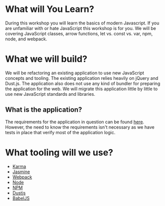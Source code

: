# What will You Learn?

During this workshop you will learn the basics of modern Javascript. 
If you are unfamiliar with or hate JavaScript this workshop is for you. We will be 
covering JavaScript classes, arrow functions, let vs. const vs. var, npm, node, 
and webpack.

# What we will build?

We will be refactoring an existing application to use new JavaScript concepts and tooling. 
The existing application relies heavily on jQuery and Dust.js. The application also does 
not use any kind of bundler for preparing the application for the web. We will migrate 
this application little by little to use new JavaScript standards and libraries.

## What is the application?

The requirements for the application in question can be found [here](./docs/vending-machine.md).
However, the need to know the requirements isn't necessary as we have tests in place that verify
most of the application logic.

# What tooling will we use?

- [Karma](https://www.npmjs.com/package/karma)
- [Jasmine](https://www.npmjs.com/package/jasmine)
- [Webpack](https://www.npmjs.com/package/webpack)
- [Node](https://nodejs.org/en/)
- [NPM](https://docs.npmjs.com/)
- [Dustjs](https://www.npmjs.com/package/dustjs-linkedin)
- [BabelJS](https://babeljs.io/)
    